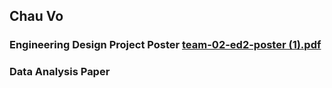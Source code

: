 ## Chau Vo

### Engineering Design Project Poster [team-02-ed2-poster (1).pdf](https://github.com/cvo2017/Engineering-Design-Project/files/8517510/team-02-ed2-poster.1.pdf)

### Data Analysis Paper
